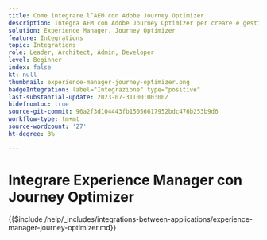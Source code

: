 ```yaml
---
title: Come integrare l’AEM con Adobe Journey Optimizer
description: Integra AEM con Adobe Journey Optimizer per creare e gestire percorsi di clienti.
solution: Experience Manager, Journey Optimizer
feature: Integrations
topic: Integrations
role: Leader, Architect, Admin, Developer
level: Beginner
index: false
kt: null
thumbnail: experience-manager-journey-optimizer.png
badgeIntegration: label="Integrazione" type="positive"
last-substantial-update: 2023-07-31T00:00:00Z
hidefromtoc: true
source-git-commit: 96a2f3d104443fb15056617952bdc476b253b9d6
workflow-type: tm+mt
source-wordcount: '27'
ht-degree: 3%

---
```



# Integrare Experience Manager con Journey Optimizer

{{$include /help/_includes/integrations-between-applications/experience-manager-journey-optimizer.md}}
